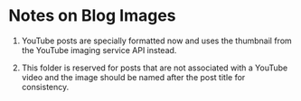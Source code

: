 # Notes on Blog Images

1. YouTube posts are specially formatted now and uses the thumbnail from the
YouTube imaging service API instead.

2. This folder is reserved for posts that are not associated with a YouTube
video and the image should be named after the post title for consistency.
